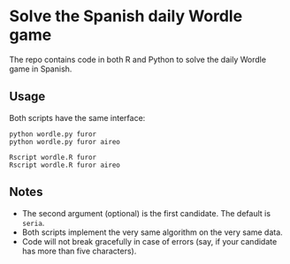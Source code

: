 # Solve the Spanish daily Wordle game

The repo contains code in both R and Python to solve the daily Wordle game in Spanish.

## Usage

Both scripts have the same interface:

```
python wordle.py furor
python wordle.py furor aireo

Rscript wordle.R furor
Rscript wordle.R furor aireo
```

## Notes

- The second argument (optional) is the first candidate. The default is `seria`.
- Both scripts implement the very same algorithm on the very same data.
- Code will not break gracefully in case of errors (say, if your candidate has more than five characters).

